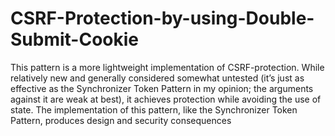 # CSRF-Protection-by-using-Double-Submit-Cookie
This pattern is a more lightweight implementation of CSRF-protection. While relatively new and generally considered somewhat untested (it’s just as effective as the Synchronizer Token Pattern in my opinion; the arguments against it are weak at best), it achieves protection while avoiding the use of state. The implementation of this pattern, like the Synchronizer Token Pattern, produces design and security consequences
